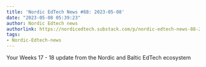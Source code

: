```yaml
---
title: 'Nordic EdTech News #88: 2023-05-08'
date: "2023-05-08 05:39:23"
author: Nordic Edtech news
authorlink: https://nordicedtech.substack.com/p/nordic-edtech-news-88-2023-05-08
tags:
- Nordic-Edtech-news
---
```

Your Weeks 17 - 18 update from the Nordic and Baltic EdTech ecosystem